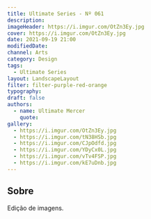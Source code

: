 ```yaml
---
title: Ultimate Series - Nº 061
description:
imageHeader: https://i.imgur.com/OtZn3Ey.jpg
cover: https://i.imgur.com/OtZn3Ey.jpg
date: 2021-09-19 21:00
modifiedDate:
channel: Arts
category: Design
tags:
  - Ultimate Series
layout: LandscapeLayout
filter: filter-purple-red-orange
typography:
draft: false
authors:
  - name: Ultimate Mercer
    quote:
gallery:
  - https://i.imgur.com/OtZn3Ey.jpg
  - https://i.imgur.com/tN38HSb.jpg
  - https://i.imgur.com/CJpOdfd.jpg
  - https://i.imgur.com/YDyCx0L.jpg
  - https://i.imgur.com/vTv4FSP.jpg
  - https://i.imgur.com/kE7uDnb.jpg
---
```


## Sobre

Edição de imagens.
